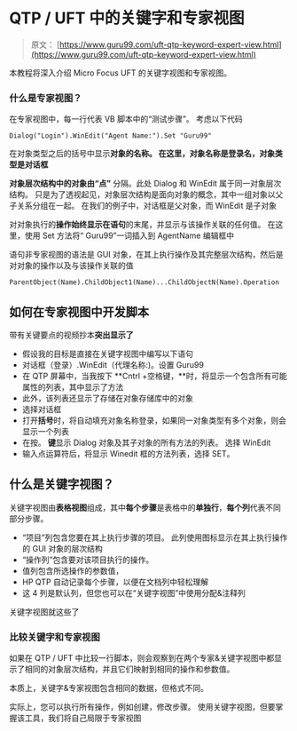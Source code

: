 # QTP / UFT 中的关键字和专家视图

> 原文： [https://www.guru99.com/uft-qtp-keyword-expert-view.html](https://www.guru99.com/uft-qtp-keyword-expert-view.html)

本教程将深入介绍 Micro Focus UFT 的关键字视图和专家视图。

### 什么是专家视图？

在专家视图中，每一行代表 VB 脚本中的“测试步骤”。 考虑以下代码

```
Dialog("Login").WinEdit("Agent Name:").Set "Guru99"

```

在对象类型之后的括号中显示**对象的名称。 在这里，对象名称是登录名，对象类型是对话框**

**对象层次结构中的对象由“点”** 分隔。此处 Dialog 和 WinEdit 属于同一对象层次结构。 只是为了透视起见，对象层次结构是面向对象的概念，其中一组对象以父子关系分组在一起。 在我们的例子中，对话框是父对象，而 WinEdit 是子对象

对对象执行的**操作始终显示在语句**的末尾，并显示与该操作关联的任何值。 在这里，使用 Set 方法将“ Guru99”一词插入到 AgentName 编辑框中

语句非专家视图的语法是 GUI 对象，在其上执行操作及其完整层次结构，然后是对对象的操作以及与该操作关联的值

```
ParentObject(Name).ChildObject1(Name)...ChildObjectN(Name).Operation

```

## 如何在专家视图中开发脚本

带有关键要点的视频抄本**突出显示了**

*   假设我的目标是直接在关键字视图中编写以下语句
*   对话框（登录）.WinEdit（代理名称:)。设置 Guru99
*   在 QTP 屏幕中，当我按下 **Cntrl +空格键，**时，将显示一个包含所有可能属性的列表，其中显示了方法
*   此外，该列表还显示了存储在对象存储库中的对象
*   选择对话框
*   打开**括号**时，将自动填充对象名称登录，如果同一对象类型有多个对象，则会显示一个列表
*   在按。 **键**显示 Dialog 对象及其子对象的所有方法的列表。 选择 WinEdit
*   输入点运算符后，将显示 Winedit 框的方法列表，选择 SET。

## 什么是关键字视图？

关键字视图由**表格视图**组成，其中**每个步骤**是表格中的**单独行**，**每个列**代表不同 部分步骤。

*   “项目”列包含您要在其上执行步骤的项目。 此列使用图标显示在其上执行操作的 GUI 对象的层次结构
*   “操作列”包含要对该项目执行的操作。
*   值列包含所选操作的参数值，
*   HP QTP 自动记录每个步骤，以便在文档列中轻松理解
*   这 4 列是默认列，但您也可以在“关键字视图”中使用分配&注释列

关键字视图就这些了

### 比较关键字和专家视图

如果在 QTP / UFT 中比较一行脚本，则会观察到在两个专家&关键字视图中都显示了相同的对象层次结构，并且它们映射到相同的操作和参数值。

本质上，关键字&专家视图包含相同的数据，但格式不同。

实际上，您可以执行所有操作，例如创建，修改步骤。 使用关键字视图，但要掌握该工具，我们将自己局限于专家视图